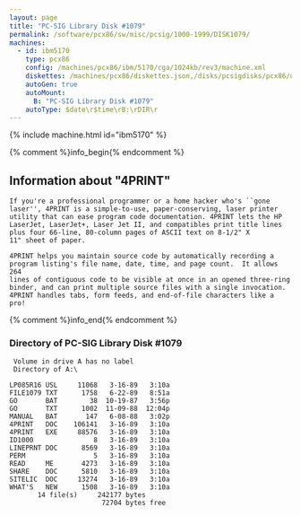 ```yaml
---
layout: page
title: "PC-SIG Library Disk #1079"
permalink: /software/pcx86/sw/misc/pcsig/1000-1999/DISK1079/
machines:
  - id: ibm5170
    type: pcx86
    config: /machines/pcx86/ibm/5170/cga/1024kb/rev3/machine.xml
    diskettes: /machines/pcx86/diskettes.json,/disks/pcsigdisks/pcx86/diskettes.json
    autoGen: true
    autoMount:
      B: "PC-SIG Library Disk #1079"
    autoType: $date\r$time\rB:\rDIR\r
---
```


{% include machine.html id="ibm5170" %}

{% comment %}info_begin{% endcomment %}

## Information about "4PRINT"

    If you're a professional programmer or a home hacker who's ``gone
    laser'', 4PRINT is a simple-to-use, paper-conserving, laser printer
    utility that can ease program code documentation. 4PRINT lets the HP
    LaserJet, LaserJet+, Laser Jet II, and compatibles print title lines
    plus four 66-line, 80-column pages of ASCII text on 8-1/2" X
    11" sheet of paper.
    
    4PRINT helps you maintain source code by automatically recording a
    program listing's file name, date, time, and page count.  It allows 264
    lines of contiguous code to be visible at once in an opened three-ring
    binder, and can print multiple source files with a single invocation.
    4PRINT handles tabs, form feeds, and end-of-file characters like a pro!
{% comment %}info_end{% endcomment %}


### Directory of PC-SIG Library Disk #1079

     Volume in drive A has no label
     Directory of A:\

    LP085R16 USL     11068   3-16-89   3:10a
    FILE1079 TXT      1758   6-22-89   8:51a
    GO       BAT        38  10-19-87   3:56p
    GO       TXT      1002  11-09-88  12:04p
    MANUAL   BAT       147   6-08-88   3:02p
    4PRINT   DOC    106141   3-16-89   3:10a
    4PRINT   EXE     88576   3-16-89   3:10a
    ID1000               8   3-16-89   3:10a
    LINEPRNT DOC      8569   3-16-89   3:10a
    PERM                 5   3-16-89   3:10a
    READ     ME       4273   3-16-89   3:10a
    SHARE    DOC      5810   3-16-89   3:10a
    SITELIC  DOC     13274   3-16-89   3:10a
    WHAT'S   NEW      1508   3-16-89   3:10a
           14 file(s)     242177 bytes
                           72704 bytes free
